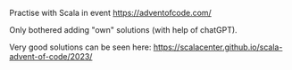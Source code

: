 Practise with Scala in event https://adventofcode.com/

Only bothered adding "own" solutions (with help of chatGPT).

Very good solutions can be seen here: https://scalacenter.github.io/scala-advent-of-code/2023/
